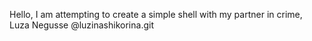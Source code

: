 Hello,
I am attempting to create a simple shell with my partner in crime, Luza Negusse @luzinashikorina.git
